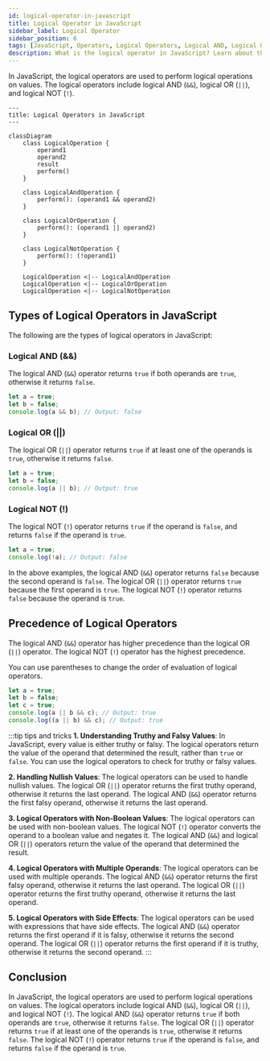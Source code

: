 ```yaml
---
id: logical-operator-in-javascript
title: Logical Operator in JavaScript
sidebar_label: Logical Operator
sidebar_position: 6
tags: [JavaScript, Operators, Logical Operators, Logical AND, Logical OR, Logical NOT, Precedence of Logical Operators, Truthy, Falsy, Nullish Values, Non-Boolean Values, Multiple Operands, Side Effects]
description: What is the logical operator in JavaScript? Learn about the types of logical operators in JavaScript, including logical AND, logical OR, and logical NOT, and the precedence of logical operators.
---
```


In JavaScript, the logical operators are used to perform logical operations on values. The logical operators include logical AND (`&&`), logical OR (`||`), and logical NOT (`!`).

```mermaid
---
title: Logical Operators in JavaScript
---

classDiagram
    class LogicalOperation {
        operand1
        operand2
        result
        perform()
    }

    class LogicalAndOperation {
        perform(): (operand1 && operand2)
    }

    class LogicalOrOperation {
        perform(): (operand1 || operand2)
    }

    class LogicalNotOperation {
        perform(): (!operand1)
    }

    LogicalOperation <|-- LogicalAndOperation
    LogicalOperation <|-- LogicalOrOperation
    LogicalOperation <|-- LogicalNotOperation
```

## Types of Logical Operators in JavaScript

The following are the types of logical operators in JavaScript:

### Logical AND (&&)

The logical AND (`&&`) operator returns `true` if both operands are `true`, otherwise it returns `false`.

```js {3} title="Logical AND Operator" showLineNumbers
let a = true;
let b = false;
console.log(a && b); // Output: false
```

### Logical OR (||)

The logical OR (`||`) operator returns `true` if at least one of the operands is `true`, otherwise it returns `false`.

```js {3} title="Logical OR Operator" showLineNumbers
let a = true;
let b = false;
console.log(a || b); // Output: true
```

### Logical NOT (!)

The logical NOT (`!`) operator returns `true` if the operand is `false`, and returns `false` if the operand is `true`.

```js {2} title="Logical NOT Operator" showLineNumbers
let a = true;
console.log(!a); // Output: false
```

In the above examples, the logical AND (`&&`) operator returns `false` because the second operand is `false`. The logical OR (`||`) operator returns `true` because the first operand is `true`. The logical NOT (`!`) operator returns `false` because the operand is `true`.


## Precedence of Logical Operators

The logical AND (`&&`) operator has higher precedence than the logical OR (`||`) operator. The logical NOT (`!`) operator has the highest precedence.

You can use parentheses to change the order of evaluation of logical operators.

```js {4,5} title="Precedence of Logical Operators" showLineNumbers
let a = true;
let b = false;
let c = true;
console.log(a || b && c); // Output: true
console.log((a || b) && c); // Output: true
```

:::tip tips and tricks
**1. Understanding Truthy and Falsy Values**: In JavaScript, every value is either truthy or falsy. The logical operators return the value of the operand that determined the result, rather than `true` or `false`. You can use the logical operators to check for truthy or falsy values.

**2. Handling Nullish Values**: The logical operators can be used to handle nullish values. The logical OR (`||`) operator returns the first truthy operand, otherwise it returns the last operand. The logical AND (`&&`) operator returns the first falsy operand, otherwise it returns the last operand.

**3. Logical Operators with Non-Boolean Values**: The logical operators can be used with non-boolean values. The logical NOT (`!`) operator converts the operand to a boolean value and negates it. The logical AND (`&&`) and logical OR (`||`) operators return the value of the operand that determined the result.

**4. Logical Operators with Multiple Operands**: The logical operators can be used with multiple operands. The logical AND (`&&`) operator returns the first falsy operand, otherwise it returns the last operand. The logical OR (`||`) operator returns the first truthy operand, otherwise it returns the last operand.

**5. Logical Operators with Side Effects**: The logical operators can be used with expressions that have side effects. The logical AND (`&&`) operator returns the first operand if it is falsy, otherwise it returns the second operand. The logical OR (`||`) operator returns the first operand if it is truthy, otherwise it returns the second operand.
:::

## Conclusion

In JavaScript, the logical operators are used to perform logical operations on values. The logical operators include logical AND (`&&`), logical OR (`||`), and logical NOT (`!`). The logical AND (`&&`) operator returns `true` if both operands are `true`, otherwise it returns `false`. The logical OR (`||`) operator returns `true` if at least one of the operands is `true`, otherwise it returns `false`. The logical NOT (`!`) operator returns `true` if the operand is `false`, and returns `false` if the operand is `true`.